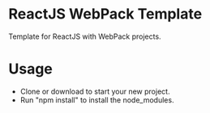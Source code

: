 # ReactJS WebPack Template

Template for ReactJS with WebPack projects.

# Usage

+ Clone or download to start your new project.
+ Run "npm install" to install the node_modules.
